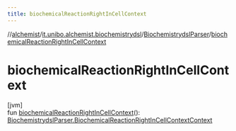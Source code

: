 ```yaml
---
title: biochemicalReactionRightInCellContext
---
```

//[alchemist](../../../index.html)/[it.unibo.alchemist.biochemistrydsl](../index.html)/[BiochemistrydslParser](index.html)/[biochemicalReactionRightInCellContext](biochemical-reaction-right-in-cell-context.html)



# biochemicalReactionRightInCellContext



[jvm]\
fun [biochemicalReactionRightInCellContext](biochemical-reaction-right-in-cell-context.html)(): [BiochemistrydslParser.BiochemicalReactionRightInCellContextContext](-biochemical-reaction-right-in-cell-context-context/index.html)




